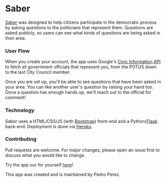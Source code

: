 # Saber

[Saber](https://saber-app.herokuapp.com/) was designed to help citizens participate in the democratic process by asking questions to the politicians that represent them. Questions are asked publicly, so users can see what kinds of questions are being asked in their area.

### User Flow

When you create your account, the app uses Google's [Civic Information API](https://developers.google.com/civic-information) to fetch all government officials that represent you, from the POTUS down to the last City Council member.

Once you are set up, you'll be able to see questions that have been asked in your area. You can like another user's question by raising your hand too. Once a question has enough hands up, we'll reach out to the official for comment!

### Technology

Saber uses a HTML/CSS/JS (with [Bootstrap](https://getbootstrap.com/docs/4.5/getting-started/introduction/)) front-end and a Python/[Flask](https://flask.palletsprojects.com/en/1.1.x/) back-end. Deployment is done via [Heroku](https://devcenter.heroku.com/categories/reference).

### Contributing

Pull requests are welcome. For major changes, please open an issue first to discuss what you would like to change.

Try the app our for yourself [here](https://saber-app.herokuapp.com/)!

This app was created and is maintained by Pedro Perez.
